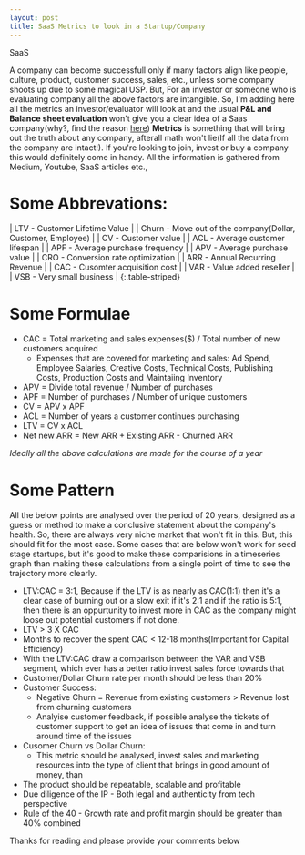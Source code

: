 ```yaml
---
layout: post
title: SaaS Metrics to look in a Startup/Company
---
```


SaaS

A company can become successfull only if many factors align like people, culture, product, customer success, sales, etc., unless some company shoots up due to some magical USP. But, For an investor or someone who is evaluating company all the above factors are intangible. So, I'm adding here all the metrics an investor/evaluator will look at and the usual **P&L and Balance sheet evaluation** won't give you a clear idea of a Saas company(why?, find the reason [here](https://hbr.org/2018/02/why-financial-statements-dont-work-for-digital-companies)) **Metrics** is something that will bring out the truth about any company, afterall math won't lie(If all the data from the company are intact!). If you're looking to join, invest or buy a company this would definitely come in handy. All the information is gathered from Medium, Youtube, SaaS articles etc.,

# Some Abbrevations:

| LTV   - Customer Lifetime Value                             |
| Churn - Move out of the company(Dollar, Customer, Employee) |
| CV    - Customer value                                      |
| ACL   - Average customer lifespan                           |
| APF   - Average purchase frequency                          |
| APV   - Average purchase value                              |
| CRO   - Conversion rate optimization                        |
| ARR   - Annual Recurring Revenue                            |
| CAC   - Cusomter acquisition cost                           |
| VAR   - Value added reseller                                |
| VSB   - Very small business                                 |
{:.table-striped}

# Some Formulae

- CAC = Total marketing and sales expenses($) / Total number of new customers acquired
  - Expenses that are covered for marketing and sales: Ad Spend, Employee Salaries, Creative Costs, Technical Costs, Publishing Costs, Production Costs and Maintaiing Inventory
- APV = Divide total revenue / Number of purchases 
- APF = Number of purchases / Number of unique customers
- CV = APV x APF
- ACL = Number of years a customer continues purchasing
- LTV = CV x ACL
- Net new ARR = New ARR + Existing ARR - Churned ARR

*Ideally all the above calculations are made for the course of a year*

# Some Pattern

All the below points are analysed over the period of 20 years, designed as a guess or method to make a conclusive statement about the company's health. So, there are always very niche market that won't fit in this. But, this should fit for the most case. Some cases that are below won't work for seed stage startups, but it's good to make these comparisions in a timeseries graph than making these calculations from a single point of time to see the trajectory more clearly.

- LTV:CAC = 3:1, Because if the LTV is as nearly as CAC(1:1) then it's a clear case of burning out or a slow exit if it's 2:1 and if the ratio is 5:1, then there is an oppurtunity to invest more in CAC as the company might loose out potential customers if not done.
- LTV > 3 X CAC 
- Months to recover the spent CAC < 12-18 months(Important for Capital Efficiency)
- With the LTV:CAC draw a comparison between the VAR and VSB segment, which ever has a better ratio invest sales force towards that
- Customer/Dollar Churn rate per month should be less than 20%
- Customer Success:
  - Negative Churn = Revenue from existing customers > Revenue lost from churning customers
  - Analyise customer feedback, if possible analyse the tickets of customer support to get an idea of issues that come in and turn around time of the issues
- Cusomer Churn vs Dollar Churn:
  - This metric should be analysed, invest sales and marketing resources into the type of client that brings in good amount of money, than 
- The product should be repeatable, scalable and profitable 
- Due diligence of the IP - Both legal and authenticity from tech perspective
- Rule of the 40 - Growth rate and profit margin should be greater than 40% combined 

Thanks for reading and please provide your comments below


